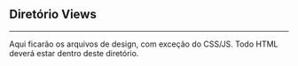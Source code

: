 ## Diretório Views 
* * * 
Aqui ficarão os arquivos de design, com exceção do CSS/JS. Todo HTML deverá estar dentro deste diretório.